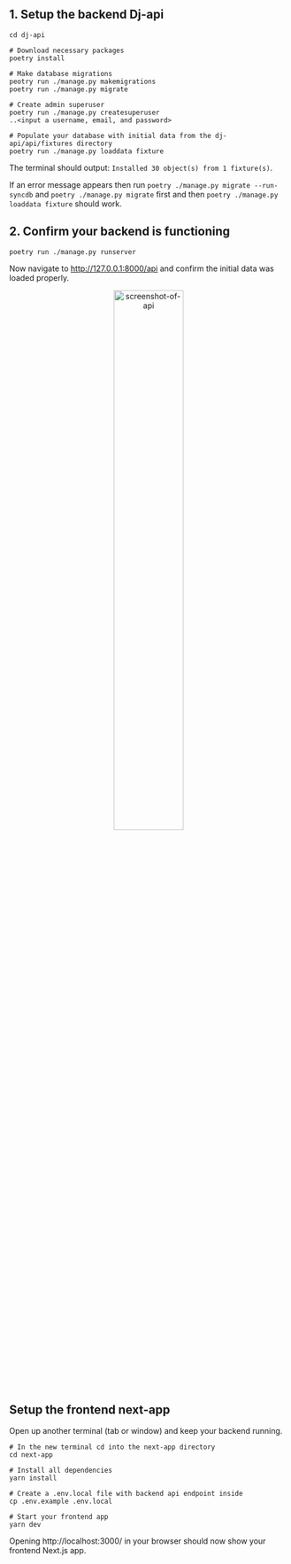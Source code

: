 ## 1. Setup the backend **Dj-api**

```shell
cd dj-api

# Download necessary packages
poetry install

# Make database migrations
peotry run ./manage.py makemigrations
poetry run ./manage.py migrate 

# Create admin superuser
poetry run ./manage.py createsuperuser
..<input a username, email, and password>

# Populate your database with initial data from the dj-api/api/fixtures directory
poetry run ./manage.py loaddata fixture
```

The terminal should output: `Installed 30 object(s) from 1 fixture(s)`.

If an error message appears then run `poetry ./manage.py migrate --run-syncdb` and `poetry ./manage.py migrate` first 
and then `poetry ./manage.py loaddata fixture` should work.

## 2. Confirm your backend is functioning

```shell
poetry run ./manage.py runserver
```

Now navigate to http://127.0.0.1:8000/api
and confirm the initial data was loaded properly.

<p align="center">
  <img src="https://user-images.githubusercontent.com/64326462/126901766-e187377d-5b0d-4b75-835f-5dc1d0374094.png"
    alt="screenshot-of-api" align="center" width="50%">
</p>

</br>

##  Setup the frontend **next-app**

Open up another terminal (tab or window) and keep your backend running.

```shell
# In the new terminal cd into the next-app directory
cd next-app

# Install all dependencies
yarn install 

# Create a .env.local file with backend api endpoint inside
cp .env.example .env.local

# Start your frontend app
yarn dev
```

Opening http://localhost:3000/ in your browser should now show your frontend Next.js app.
